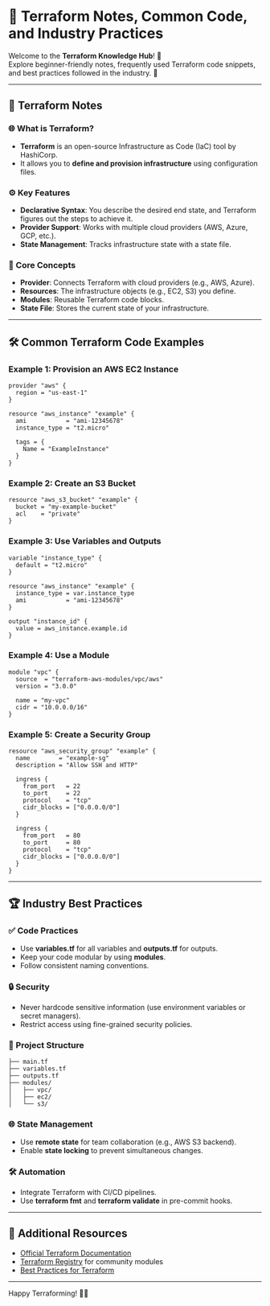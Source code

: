 
# 📘 Terraform Notes, Common Code, and Industry Practices

Welcome to the **Terraform Knowledge Hub**! 🌟  
Explore beginner-friendly notes, frequently used Terraform code snippets, and best practices followed in the industry. 🚀  

---

## 📖 Terraform Notes  

### 🌐 What is Terraform?  
- **Terraform** is an open-source Infrastructure as Code (IaC) tool by HashiCorp.  
- It allows you to **define and provision infrastructure** using configuration files.  

### ⚙️ Key Features  
- **Declarative Syntax**: You describe the desired end state, and Terraform figures out the steps to achieve it.  
- **Provider Support**: Works with multiple cloud providers (AWS, Azure, GCP, etc.).  
- **State Management**: Tracks infrastructure state with a state file.  

### 🧩 Core Concepts  
- **Provider**: Connects Terraform with cloud providers (e.g., AWS, Azure).  
- **Resources**: The infrastructure objects (e.g., EC2, S3) you define.  
- **Modules**: Reusable Terraform code blocks.  
- **State File**: Stores the current state of your infrastructure.  

---

## 🛠️ Common Terraform Code Examples  

### Example 1: Provision an AWS EC2 Instance  
```hcl
provider "aws" {
  region = "us-east-1"
}

resource "aws_instance" "example" {
  ami           = "ami-12345678"
  instance_type = "t2.micro"

  tags = {
    Name = "ExampleInstance"
  }
}
```  

### Example 2: Create an S3 Bucket  
```hcl
resource "aws_s3_bucket" "example" {
  bucket = "my-example-bucket"
  acl    = "private"
}
```  

### Example 3: Use Variables and Outputs  
```hcl
variable "instance_type" {
  default = "t2.micro"
}

resource "aws_instance" "example" {
  instance_type = var.instance_type
  ami           = "ami-12345678"
}

output "instance_id" {
  value = aws_instance.example.id
}
```  

### Example 4: Use a Module  
```hcl
module "vpc" {
  source  = "terraform-aws-modules/vpc/aws"
  version = "3.0.0"

  name = "my-vpc"
  cidr = "10.0.0.0/16"
}
```  

### Example 5: Create a Security Group  
```hcl
resource "aws_security_group" "example" {
  name        = "example-sg"
  description = "Allow SSH and HTTP"

  ingress {
    from_port   = 22
    to_port     = 22
    protocol    = "tcp"
    cidr_blocks = ["0.0.0.0/0"]
  }

  ingress {
    from_port   = 80
    to_port     = 80
    protocol    = "tcp"
    cidr_blocks = ["0.0.0.0/0"]
  }
}
```  

---

## 🏆 Industry Best Practices  

### ✅ Code Practices  
- Use **variables.tf** for all variables and **outputs.tf** for outputs.  
- Keep your code modular by using **modules**.  
- Follow consistent naming conventions.  

### 🔒 Security  
- Never hardcode sensitive information (use environment variables or secret managers).  
- Restrict access using fine-grained security policies.  

### 📂 Project Structure  
```
├── main.tf  
├── variables.tf  
├── outputs.tf  
├── modules/  
│   ├── vpc/  
│   ├── ec2/  
│   └── s3/  
```  

### 🌐 State Management  
- Use **remote state** for team collaboration (e.g., AWS S3 backend).  
- Enable **state locking** to prevent simultaneous changes.  

### 🛠️ Automation  
- Integrate Terraform with CI/CD pipelines.  
- Use **terraform fmt** and **terraform validate** in pre-commit hooks.  

---

## 📝 Additional Resources  
- [Official Terraform Documentation](https://www.terraform.io/docs)  
- [Terraform Registry](https://registry.terraform.io/) for community modules  
- [Best Practices for Terraform](https://learn.hashicorp.com/collections/terraform/best-practices)  

---

Happy Terraforming! 🚀✨  
